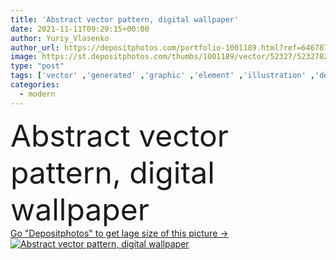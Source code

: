 ```yaml
---
title: 'Abstract vector pattern, digital wallpaper'
date: 2021-11-11T09:29:15+00:00
author: Yuriy_Vlasenko
author_url: https://depositphotos.com/portfolio-1001189.html?ref=64678756
image: https://st.depositphotos.com/thumbs/1001189/vector/52327/523278244/api_thumb_450.jpg?forcejpeg=true
type: "post"
tags: ['vector' ,'generated' ,'graphic' ,'element' ,'illustration' ,'design' ,'decoration' ,'decorative' ,'art' ,'abstract' ,'texture' ,'pattern' ,'style' ,'grunge' ,'retro' ,'vintage' ,'repeat' ,'modern' ,'pop' ,'dot' ,'creative' ,'effect' ,'glitter' ,'optical' ,'wallpaper' ,'artwork' ,'geometric' ,'tone' ,'dotted' ,'points' ,'symmetry' ,'halftone' ,'point' ,'random' ,'contemporary' ,'pixel' ,'processing' ,'polka' ,'popart' ,'generative' ,'computational' ]
categories: 
  - modern
---
```

<div aling="center">
            <font size="60"> Abstract vector pattern, digital wallpaper</font>   
</div>
<div>
    <a href='https://st.depositphotos.com/thumbs/1001189/vector/52327/523278244/api_thumb_450.jpg?forcejpeg=true?ref=64678756' target=_blank > Go "Depositphotos" to get lage size of this picture ->
        <img href='https://st.depositphotos.com/thumbs/1001189/vector/52327/523278244/api_thumb_450.jpg?forcejpeg=true?ref=64678756' src='https://st.depositphotos.com/1001189/52327/v/950/depositphotos_523278244-stock-illustration-abstract-vector-pattern-digital-wallpaper.jpg?forcejpeg=true' alt='Abstract vector pattern, digital wallpaper' >
    </a>
</div>
